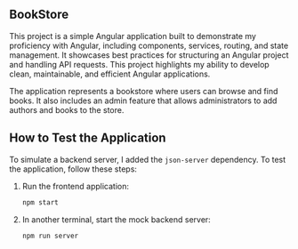 ## BookStore

This project is a simple Angular application built to demonstrate my proficiency with Angular, including components, services, routing, and state management. It showcases best practices for structuring an Angular project and handling API requests. This project highlights my ability to develop clean, maintainable, and efficient Angular applications.  

The application represents a bookstore where users can browse and find books. It also includes an admin feature that allows administrators to add authors and books to the store.  

## How to Test the Application  

To simulate a backend server, I added the `json-server` dependency. To test the application, follow these steps:  

1. Run the frontend application:  

   ```sh
   npm start
   ```

2. In another terminal, start the mock backend server:

   ```sh
   npm run server
   ```
